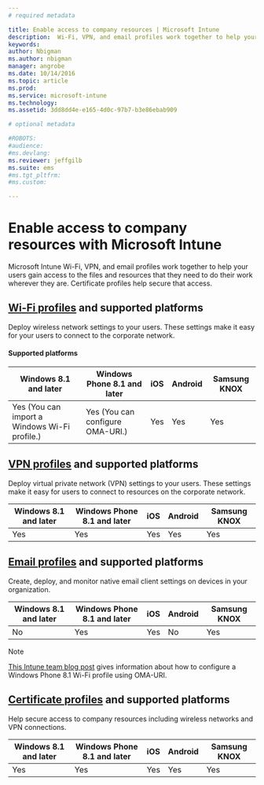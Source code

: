 ```yaml
---
# required metadata

title: Enable access to company resources | Microsoft Intune
description:  Wi-Fi, VPN, and email profiles work together to help your users gain access to the files and resources they need.
keywords:
author: Nbigmanms.author: nbigman
manager: angrobe
ms.date: 10/14/2016
ms.topic: article
ms.prod:
ms.service: microsoft-intune
ms.technology:
ms.assetid: 3dd8dd4e-e165-4d0c-97b7-b3e86ebab909

# optional metadata

#ROBOTS:
#audience:
#ms.devlang:
ms.reviewer: jeffgilb
ms.suite: ems
#ms.tgt_pltfrm:
#ms.custom:

---
```


# Enable access to company resources with Microsoft Intune
Microsoft Intune Wi-Fi, VPN, and email profiles work together to help your users gain access to the files and resources that they need to do their work wherever they are. Certificate profiles help secure that access.

## [Wi-Fi profiles](wi-fi-connections-in-microsoft-intune.md) and supported platforms

Deploy wireless network settings to your users. These settings make it easy for your users to connect to the corporate network.
#### Supported platforms

|Windows 8.1 and later|Windows Phone 8.1 and later|iOS|Android|Samsung KNOX|
|---------------------|---------------------------|---|-------|------------|
|Yes (You can import a Windows Wi-Fi profile.)|Yes (You can configure OMA-URI.) |Yes|Yes|Yes|

## [VPN profiles](vpn-connections-in-microsoft-intune.md) and supported platforms
Deploy virtual private network (VPN) settings to your users. These settings make it easy for users to connect to resources on the corporate network.

|Windows 8.1 and later|Windows Phone 8.1 and later|iOS|Android|Samsung KNOX|
|---------------------|---------------------------|---|-------|------------|
|Yes|Yes|Yes|Yes|Yes|

## [Email profiles](configure-access-to-corporate-email-using-email-profiles-with-microsoft-intune.md) and supported platforms
Create, deploy, and monitor native email client settings on devices in your organization.

|Windows 8.1 and later|Windows Phone 8.1 and later|iOS|Android|Samsung KNOX|
|---------------------|---------------------------|---|-------|------------|
|No|Yes|Yes|No|Yes|
> [!NOTE]
> [This Intune team blog post](https://blogs.technet.microsoft.com/enterprisemobility/2015/02/19/using-oma-uri-to-create-custom-wi-fi-profiles-for-windows-phone-8-1/) gives information about how to configure a Windows Phone 8.1 Wi-Fi profile using OMA-URI.

## [Certificate profiles](secure-resource-access-with-certificate-profiles.md) and supported platforms
Help secure access to company resources including wireless networks and VPN connections.

|Windows 8.1 and later|Windows Phone 8.1 and later|iOS|Android|Samsung KNOX|
|---------------------|---------------------------|---|-------|------------|
|Yes|Yes|Yes|Yes|Yes|
